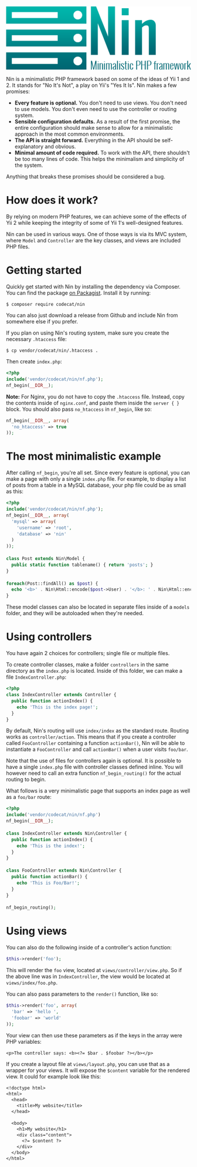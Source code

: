 ![](resources/Logo.png)

Nin is a minimalistic PHP framework based on some of the ideas of Yii 1 and 2. It stands for "No It's Not", a play on Yii's "Yes It Is". Nin makes a few promises:

* **Every feature is optional.** You don't need to use views. You don't need to use models. You don't even need to use the controller or routing system.
* **Sensible configuration defaults.** As a result of the first promise, the entire configuration should make sense to allow for a minimalistic approach in the most common environments.
* **The API is straight forward.** Everything in the API should be self-explanatory and obvious.
* **Minimal amount of code required.** To work with the API, there shouldn't be too many lines of code. This helps the minimalism and simplicity of the system.

Anything that breaks these promises should be considered a bug.

# How does it work?
By relying on modern PHP features, we can achieve some of the effects of Yii 2 while keeping the integrity of some of Yii 1's well-designed features.

Nin can be used in various ways. One of those ways is via its MVC system, where `Model` and `Controller` are the key classes, and views are included PHP files.

# Getting started
Quickly get started with Nin by installing the dependency via Composer. You can find the package [on Packagist](https://packagist.org/packages/codecat/nin). Install it by running:

```
$ composer require codecat/nin
```

You can also just download a release from Github and include Nin from somewhere else if you prefer.

If you plan on using Nin's routing system, make sure you create the necessary `.htaccess` file:

```
$ cp vendor/codecat/nin/.htaccess .
```

Then create `index.php`:

```PHP
<?php
include('vendor/codecat/nin/nf.php');
nf_begin(__DIR__);
```

**Note:** For Nginx, you do not have to copy the `.htaccess` file. Instead, copy the contents inside of `nginx.conf`, and paste them inside the `server { }` block. You should also pass `no_htaccess` in `nf_begin`, like so:

```PHP
nf_begin(__DIR__, array(
  'no_htaccess' => true
));
```

# The most minimalistic example
After calling `nf_begin`, you're all set. Since every feature is optional, you can make a page with only a single `index.php` file. For example, to display a list of posts from a table in a MySQL database, your php file could be as small as this:

```PHP
<?php
include('vendor/codecat/nin/nf.php');
nf_begin(__DIR__, array(
  'mysql' => array(
    'username' => 'root',
    'database' => 'nin'
  )
));

class Post extends Nin\Model {
  public static function tablename() { return 'posts'; }
}

foreach(Post::findAll() as $post) {
  echo '<b>' . Nin\Html::encode($post->User) . '</b>: ' . Nin\Html::encode($post->Message) . '<br>';
}
```

These model classes can also be located in separate files inside of a `models` folder, and they will be autoloaded when they're needed.

# Using controllers
You have again 2 choices for controllers; single file or multiple files.

To create controller classes, make a folder `controllers` in the same directory as the `index.php` is located. Inside of this folder, we can make a file `IndexController.php`:

```PHP
<?php
class IndexController extends Controller {
  public function actionIndex() {
    echo 'This is the index page!';
  }
}
```

By default, Nin's routing will use `index/index` as the standard route. Routing works as `controller/action`. This means that if you create a controller called `FooController` containing a function `actionBar()`, Nin will be able to instantiate a `FooController` and call `actionBar()` when a user visits `foo/bar`.

Note that the use of files for controllers again is optional. It is possible to have a single `index.php` file with controller classes defined inline. You will however need to call an extra function `nf_begin_routing()` for the actual routing to begin.

What follows is a very minimalistic page that supports an index page as well as a `foo/bar` route:

```PHP
<?php
include('vendor/codecat/nin/nf.php')
nf_begin(__DIR__);

class IndexController extends Nin\Controller {
  public function actionIndex() {
    echo 'This is the index!';
  }
}

class FooController extends Nin\Controller {
  public function actionBar() {
    echo 'This is Foo/Bar!';
  }
}

nf_begin_routing();
```

# Using views
You can also do the following inside of a controller's action function:

```PHP
$this->render('foo');
```

This will render the `foo` view, located at `views/controller/view.php`. So if the above line was in `IndexController`, the view would be located at `views/index/foo.php`.

You can also pass parameters to the `render()` function, like so:

```PHP
$this->render('foo', array(
  'bar' => 'hello ',
  'foobar' => 'world'
));
```

Your view can then use these parameters as if the keys in the array were PHP variables:

```
<p>The controller says: <b><?= $bar . $foobar ?></b></p>
```

If you create a layout file at `views/layout.php`, you can use that as a wrapper for your views. It will expose the `$content` variable for the rendered view. It could for example look like this:

```
<!doctype html>
<html>
  <head>
    <title>My website</title>
  </head>

  <body>
    <h1>My website</h1>
    <div class="content">
      <?= $content ?>
    </div>
  </body>
</html>
```
